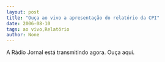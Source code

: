 ```yaml
---
layout: post
title: "Ouça ao vivo a apresentação do relatório da CPI"
date: 2006-08-10
tags: ao vivo,Relatório
author: None
---
```

A Rádio Jornal está transmitindo agora. Ouça aqui. 